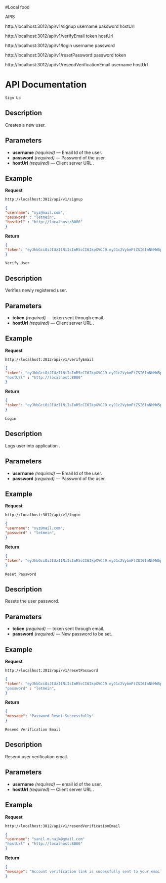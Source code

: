 #Local food

APIS

http://localhost:3012/api/v1/signup
username
password
hostUrl

http://localhost:3012/api/v1/verifyEmail
token
hostUrl

http://localhost:3012/api/v1/login
username
password

http://localhost:3012/api/v1/resetPassword
password
token

http://localhost:3012/api/v1/resendVerificationEmail
username
hostUrl





# API Documentation

    Sign Up

## Description
Creates a new user.


## Parameters
- **username** _(required)_ — Email Id of the user.
- **password** _(required)_ — Password of the user.
- **hostUrl** _(required)_ — Client server URL .


## Example
**Request**

    http://localhost:3012/api/v1/signup

``` json
{
"username": "xyz@mail.com",
"password" : "letmein",
"hostUrl" : "http://localhost:8000"
}
```    

**Return** 
``` json
{
"token": "eyJhbGciOiJIUzI1NiIsInR5cCI6IkpXVCJ9.eyJ1c2VybmFtZSI6InNhMW5pbC5tLm5haWtAZ21haWwuY29tIiwiaWQiOiI1OTMzNjRiMDgwNTMzNTRhZTE2YzdlYzQiLCJpYXQiOjE0OTY1NDAzMzZ9.aEbkycTrTWub17ZRreasC7Ror4MXl0QiEq1CGno4lPM"
}
```



    Verify User

## Description
Verifies newly registered user.


## Parameters
- **token** _(required)_ — token sent through email.
- **hostUrl** _(required)_ — Client server URL .


## Example
**Request**

    http://localhost:3012/api/v1/verifyEmail

``` json
{
"token": "eyJhbGciOiJIUzI1NiIsInR5cCI6IkpXVCJ9.eyJ1c2VybmFtZSI6InNhMW5pbC5tLm5haWtAZ21haWwuY29tIiwiaWQiOiI1OTMzNjRiMDgwNTMzNTRhZTE2YzdlYzQiLCJpYXQiOjE0OTY1NDAzMzZ9.aEbkycTrTWub17ZRreasC7Ror4MXl0QiEq1CGno4lPM"
"hostUrl" : "http://localhost:8000"
}
```    

**Return** 
``` json
{
"token": "eyJhbGciOiJIUzI1NiIsInR5cCI6IkpXVCJ9.eyJ1c2VybmFtZSI6InNhMW5pbC5tLm5haWtAZ21haWwuY29tIiwiaWQiOiI1OTMzNjRiMDgwNTMzNTRhZTE2YzdlYzQiLCJpYXQiOjE0OTY1NDAzMzZ9.aEbkycTrTWub17ZRreasC7Ror4MXl0QiEq1CGno4lPM"
}
```



    Login

## Description
Logs user into application .


## Parameters
- **username** _(required)_ — Email Id of the user.
- **password** _(required)_ — Password of the user.


## Example
**Request**

    http://localhost:3012/api/v1/login

``` json
{
"username": "xyz@mail.com",
"password" : "letmein",
}
```    

**Return** 
``` json
{
"token": "eyJhbGciOiJIUzI1NiIsInR5cCI6IkpXVCJ9.eyJ1c2VybmFtZSI6InNhMW5pbC5tLm5haWtAZ21haWwuY29tIiwiaWQiOiI1OTMzNjRiMDgwNTMzNTRhZTE2YzdlYzQiLCJpYXQiOjE0OTY1NDAzMzZ9.aEbkycTrTWub17ZRreasC7Ror4MXl0QiEq1CGno4lPM"
}
```



    Reset Password

## Description
Resets the user password.


## Parameters
- **token** _(required)_ — token sent through email.
- **password** _(required)_ — New password to be set.


## Example
**Request**

    http://localhost:3012/api/v1/resetPassword

``` json
{
"token": "eyJhbGciOiJIUzI1NiIsInR5cCI6IkpXVCJ9.eyJ1c2VybmFtZSI6InNhMW5pbC5tLm5haWtAZ21haWwuY29tIiwiaWQiOiI1OTMzNjRiMDgwNTMzNTRhZTE2YzdlYzQiLCJpYXQiOjE0OTY1NDAzMzZ9.aEbkycTrTWub17ZRreasC7Ror4MXl0QiEq1CGno4lPM"
"password" : "letmein",
}
```    

**Return** 
``` json
{
"message": "Password Reset Successfully"
}
```



    Resend Verification Email

## Description
Resend user verification email.


## Parameters
- **username** _(required)_ — email id of the user.
- **hostUrl** _(required)_ — Client server URL .


## Example
**Request**

    http://localhost:3012/api/v1/resendVerificationEmail

``` json
{
"username": "sanil.m.naik@gmail.com"
"hostUrl" : "http://localhost:8000"
}
```    

**Return** 
``` json
{
"message": "Account verification link is sucessfully sent to your email id"
}
```